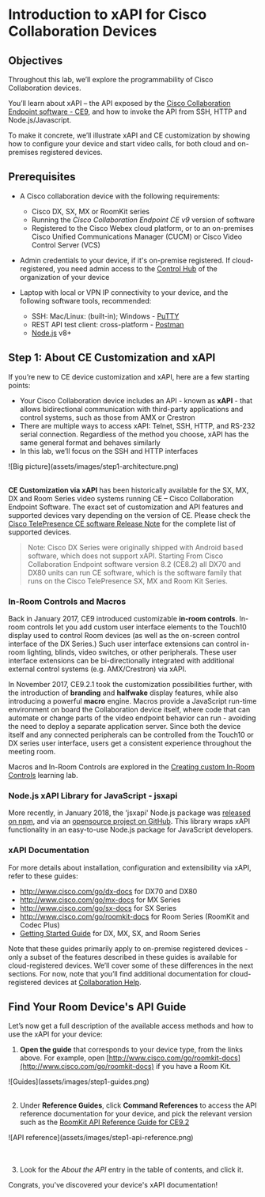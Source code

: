 # Introduction to xAPI for Cisco Collaboration Devices

## Objectives

Throughout this lab, we’ll explore the programmability of Cisco Collaboration devices.

You’ll learn about xAPI – the API exposed by the [Cisco Collaboration Endpoint software - CE9](https://www.cisco.com/c/dam/en/us/td/docs/telepresence/endpoint/software/ce9/release-notes/ce-software-release-notes-ce9.pdf), and how to invoke the API from SSH, HTTP and Node.js/Javascript.

To make it concrete, we’ll illustrate xAPI and CE customization by showing how to configure your device and start video calls, for both cloud and on-premises registered devices.


## Prerequisites

* A Cisco collaboration device with the following requirements:
  - Cisco DX, SX, MX or RoomKit series
  - Running the _Cisco Collaboration Endpoint CE v9_ version of software
  - Registered to the Cisco Webex cloud platform, or to an on-premises Cisco Unified Communications Manager (CUCM) or Cisco Video Control Server (VCS)

* Admin credentials to your device, if it's on-premise registered. If cloud-registered, you need admin access to the [Control Hub](https://admin.webex.com/login) of the organization of your device

* Laptop with local or VPN IP connectivity to your device, and the following software tools, recommended:
  - SSH: Mac/Linux: (built-in); Windows - [PuTTY](https://www.putty.org/)
  - REST API test client: cross-platform - [Postman](https://www.getpostman.com/)
  - [Node.js](https://nodejs.org/en/) v8+ 


## Step 1: About CE Customization and xAPI

If you’re new to CE device customization and xAPI, here are a few starting points:
- Your Cisco Collaboration device includes an API - known as **xAPI** - that allows bidirectional communication with third-party applications and control systems, such as those from AMX or Crestron
- There are multiple ways to access xAPI: Telnet, SSH, HTTP, and RS-232 serial connection. Regardless of the method you choose, xAPI has the same general format and behaves similarly
- In this lab, we’ll focus on the SSH and HTTP interfaces

<div align="left">![Big picture](assets/images/step1-architecture.png)</div><br/>

**CE Customization via xAPI** has been historically available for the SX, MX, DX and Room Series video systems running CE – Cisco Collaboration Endpoint Software.
The exact set of customization and API features and supported devices vary depending on the version of CE. Please check the [Cisco TelePresence CE software Release Note](https://www.cisco.com/c/dam/en/us/td/docs/telepresence/endpoint/software/ce9/release-notes/ce-software-release-notes-ce9.pdf) for the complete list of supported devices.

>Note: Cisco DX Series were originally shipped with Android based software, which does not support xAPI. Starting From Cisco Collaboration Endpoint software version 8.2 (CE8.2) all DX70 and DX80 units can run CE software, which is the software family that runs on the Cisco TelePresence SX, MX and Room Kit Series.


### In-Room Controls and Macros

Back in January 2017, CE9 introduced customizable **in-room controls**. In-room controls let you add custom user interface elements to the Touch10 display used to control Room devices (as well as the on-screen control interface of the DX Series.) Such user interface extensions can control in-room lighting, blinds, video switches, or other peripherals. These user interface extensions can be bi-directionally integrated with additional external control systems (e.g. AMX/Crestron) via xAPI.

In November 2017, CE9.2.1 took the customization possibilities further, with the introduction of **branding** and **halfwake** display features, while also introducing a powerful **macro** engine. Macros provide a JavaScript run-time environment on board the Collaboration device itself, where code that can automate or change parts of the video endpoint behavior can run - avoiding the need to deploy a separate application server. Since both the device itself and any connected peripherals can be controlled from the Touch10 or DX series user interface, users get a consistent experience throughout the meeting room.

Macros and In-Room Controls are explored in the [Creating custom In-Room Controls](https://learninglabs.cisco.com/lab/collab-xapi-controls/step/1) learning lab.


### Node.js xAPI Library for JavaScript - jsxapi

More recently, in January 2018, the 'jsxapi' Node.js package was [released on npm](https://www.npmjs.com/package/jsxapi), and via an [opensource project on GitHub](https://github.com/cisco-ce/jsxapi). This library wraps xAPI functionality in an easy-to-use Node.js package for JavaScript developers.


### xAPI Documentation

For more details about installation, configuration and extensibility via xAPI, refer to these guides:
- http://www.cisco.com/go/dx-docs for DX70 and DX80
- http://www.cisco.com/go/mx-docs for MX Series
- http://www.cisco.com/go/sx-docs for SX Series
- http://www.cisco.com/go/roomkit-docs for Room Series (RoomKit and Codec Plus)
- [Getting Started Guide](https://www.cisco.com/c/dam/en/us/td/docs/telepresence/endpoint/ce92/dx70-dx80-sx10-sx20-sx80-mx200g2-mx300g2-mx700-mx800-room-kit-getting-started-guide-ce92.pdf) for DX, MX, SX, and Room Series

Note that these guides primarily apply to on-premise registered devices - only a subset of the features described in these guides is available for cloud-registered devices. We’ll cover some of these differences in the next sections. For now, note that you’ll find additional documentation for cloud-registered devices at [Collaboration Help](https://collaborationhelp.cisco.com/article/en-us/jkhs20).


## Find Your Room Device's API Guide

Let’s now get a full description of the available access methods and how to use the xAPI for your device:

1. **Open the guide** that corresponds to your device type, from the links above. For example, open [http://www.cisco.com/go/roomkit-docs](http://www.cisco.com/go/roomkit-docs) if you have a Room Kit.
  <div align="left">![Guides](assets/images/step1-guides.png)</div><br/>

2. Under **Reference Guides**, click **Command References** to access the API reference documentation for your device, and pick the relevant version such as the [RoomKit API Reference Guide for CE9.2](https://www.cisco.com/c/dam/en/us/td/docs/telepresence/endpoint/ce92/room-kit-api-reference-guide-ce92.pdf)
  <div align="left">![API reference](assets/images/step1-api-reference.png)</div><br/><br/>

3. Look for the _About the API_ entry in the table of contents, and click it.

Congrats, you've discovered your device's xAPI documentation!
